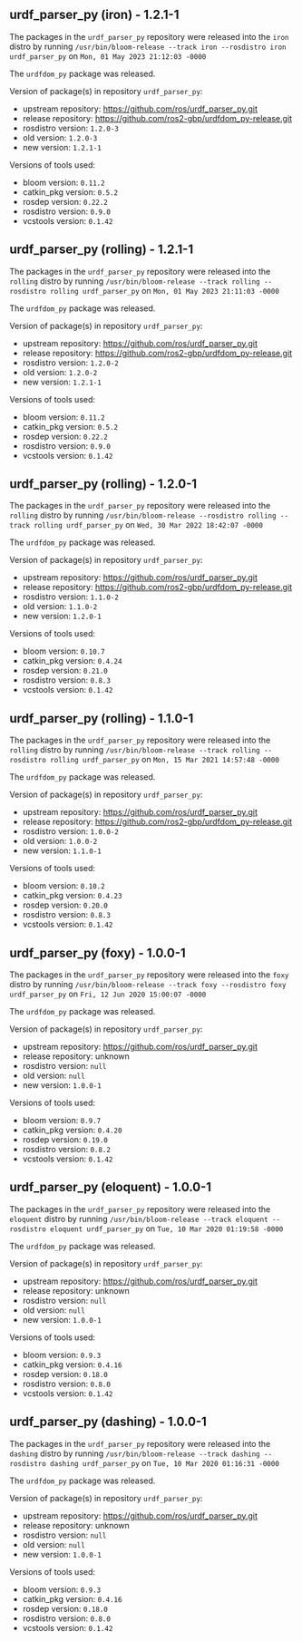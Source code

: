 ## urdf_parser_py (iron) - 1.2.1-1

The packages in the `urdf_parser_py` repository were released into the `iron` distro by running `/usr/bin/bloom-release --track iron --rosdistro iron urdf_parser_py` on `Mon, 01 May 2023 21:12:03 -0000`

The `urdfdom_py` package was released.

Version of package(s) in repository `urdf_parser_py`:

- upstream repository: https://github.com/ros/urdf_parser_py.git
- release repository: https://github.com/ros2-gbp/urdfdom_py-release.git
- rosdistro version: `1.2.0-3`
- old version: `1.2.0-3`
- new version: `1.2.1-1`

Versions of tools used:

- bloom version: `0.11.2`
- catkin_pkg version: `0.5.2`
- rosdep version: `0.22.2`
- rosdistro version: `0.9.0`
- vcstools version: `0.1.42`


## urdf_parser_py (rolling) - 1.2.1-1

The packages in the `urdf_parser_py` repository were released into the `rolling` distro by running `/usr/bin/bloom-release --track rolling --rosdistro rolling urdf_parser_py` on `Mon, 01 May 2023 21:11:03 -0000`

The `urdfdom_py` package was released.

Version of package(s) in repository `urdf_parser_py`:

- upstream repository: https://github.com/ros/urdf_parser_py.git
- release repository: https://github.com/ros2-gbp/urdfdom_py-release.git
- rosdistro version: `1.2.0-2`
- old version: `1.2.0-2`
- new version: `1.2.1-1`

Versions of tools used:

- bloom version: `0.11.2`
- catkin_pkg version: `0.5.2`
- rosdep version: `0.22.2`
- rosdistro version: `0.9.0`
- vcstools version: `0.1.42`


## urdf_parser_py (rolling) - 1.2.0-1

The packages in the `urdf_parser_py` repository were released into the `rolling` distro by running `/usr/bin/bloom-release --rosdistro rolling --track rolling urdf_parser_py` on `Wed, 30 Mar 2022 18:42:07 -0000`

The `urdfdom_py` package was released.

Version of package(s) in repository `urdf_parser_py`:

- upstream repository: https://github.com/ros/urdf_parser_py.git
- release repository: https://github.com/ros2-gbp/urdfdom_py-release.git
- rosdistro version: `1.1.0-2`
- old version: `1.1.0-2`
- new version: `1.2.0-1`

Versions of tools used:

- bloom version: `0.10.7`
- catkin_pkg version: `0.4.24`
- rosdep version: `0.21.0`
- rosdistro version: `0.8.3`
- vcstools version: `0.1.42`


## urdf_parser_py (rolling) - 1.1.0-1

The packages in the `urdf_parser_py` repository were released into the `rolling` distro by running `/usr/bin/bloom-release --track rolling --rosdistro rolling urdf_parser_py` on `Mon, 15 Mar 2021 14:57:48 -0000`

The `urdfdom_py` package was released.

Version of package(s) in repository `urdf_parser_py`:

- upstream repository: https://github.com/ros/urdf_parser_py.git
- release repository: https://github.com/ros2-gbp/urdfdom_py-release.git
- rosdistro version: `1.0.0-2`
- old version: `1.0.0-2`
- new version: `1.1.0-1`

Versions of tools used:

- bloom version: `0.10.2`
- catkin_pkg version: `0.4.23`
- rosdep version: `0.20.0`
- rosdistro version: `0.8.3`
- vcstools version: `0.1.42`


## urdf_parser_py (foxy) - 1.0.0-1

The packages in the `urdf_parser_py` repository were released into the `foxy` distro by running `/usr/bin/bloom-release --track foxy --rosdistro foxy urdf_parser_py` on `Fri, 12 Jun 2020 15:00:07 -0000`

The `urdfdom_py` package was released.

Version of package(s) in repository `urdf_parser_py`:

- upstream repository: https://github.com/ros/urdf_parser_py.git
- release repository: unknown
- rosdistro version: `null`
- old version: `null`
- new version: `1.0.0-1`

Versions of tools used:

- bloom version: `0.9.7`
- catkin_pkg version: `0.4.20`
- rosdep version: `0.19.0`
- rosdistro version: `0.8.2`
- vcstools version: `0.1.42`


## urdf_parser_py (eloquent) - 1.0.0-1

The packages in the `urdf_parser_py` repository were released into the `eloquent` distro by running `/usr/bin/bloom-release --track eloquent --rosdistro eloquent urdf_parser_py` on `Tue, 10 Mar 2020 01:19:58 -0000`

The `urdfdom_py` package was released.

Version of package(s) in repository `urdf_parser_py`:

- upstream repository: https://github.com/ros/urdf_parser_py.git
- release repository: unknown
- rosdistro version: `null`
- old version: `null`
- new version: `1.0.0-1`

Versions of tools used:

- bloom version: `0.9.3`
- catkin_pkg version: `0.4.16`
- rosdep version: `0.18.0`
- rosdistro version: `0.8.0`
- vcstools version: `0.1.42`


## urdf_parser_py (dashing) - 1.0.0-1

The packages in the `urdf_parser_py` repository were released into the `dashing` distro by running `/usr/bin/bloom-release --track dashing --rosdistro dashing urdf_parser_py` on `Tue, 10 Mar 2020 01:16:31 -0000`

The `urdfdom_py` package was released.

Version of package(s) in repository `urdf_parser_py`:

- upstream repository: https://github.com/ros/urdf_parser_py.git
- release repository: unknown
- rosdistro version: `null`
- old version: `null`
- new version: `1.0.0-1`

Versions of tools used:

- bloom version: `0.9.3`
- catkin_pkg version: `0.4.16`
- rosdep version: `0.18.0`
- rosdistro version: `0.8.0`
- vcstools version: `0.1.42`


